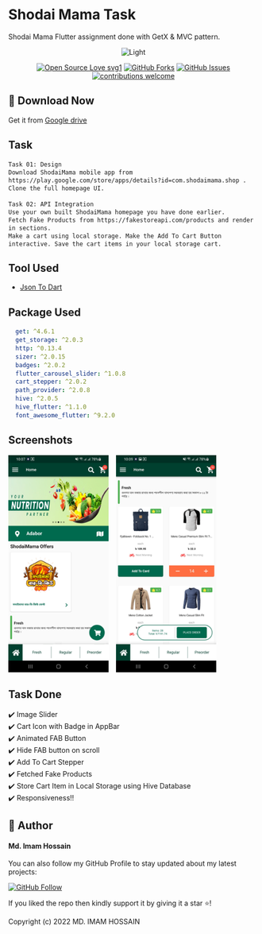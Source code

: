 # Shodai Mama Task

Shodai Mama Flutter assignment done with GetX & MVC pattern.


<p align="center">
  <img alt="Light" src="" width="48%">
</p>

<div align="center">

[![Open Source Love svg1](https://badges.frapsoft.com/os/v1/open-source.svg?v=103)](#)
[![GitHub Forks](https://img.shields.io/github/forks/saadhaxxan/Car_Game_Python_Pygame.svg?style=social&label=Fork&maxAge=2592000)](https://github.com/imamhossain94/shodai-mama-task/fork)
[![GitHub Issues](https://img.shields.io/github/issues/saadhaxxan/Car_Game_Python_Pygame.svg?style=flat&label=Issues&maxAge=2592000)](https://github.com/imamhossain94/shodai-mama-task/issues)
[![contributions welcome](https://img.shields.io/badge/contributions-welcome-brightgreen.svg?style=flat&label=Contributions&colorA=red&colorB=black	)](#)

</div>



## 📁 Download Now

Get it from <a href="https://drive.google.com/file/d/1Tnu5tCqak37Fis11FBClPpdMu42veXIj/view?usp=sharing">Google drive</a>

## Task
```text
Task 01: Design
Download ShodaiMama mobile app from https://play.google.com/store/apps/details?id=com.shodaimama.shop . Clone the full homepage UI.

Task 02: API Integration
Use your own built ShodaiMama homepage you have done earlier.
Fetch Fake Products from https://fakestoreapi.com/products and render in sections.
Make a cart using local storage. Make the Add To Cart Button interactive. Save the cart items in your local storage cart.
```

## Tool Used
* <a href="https://app.quicktype.io/">Json To Dart</a>

## Package Used
```yaml
  get: ^4.6.1
  get_storage: ^2.0.3
  http: ^0.13.4
  sizer: ^2.0.15
  badges: ^2.0.2
  flutter_carousel_slider: ^1.0.8
  cart_stepper: ^2.0.2
  path_provider: ^2.0.8
  hive: ^2.0.5
  hive_flutter: ^1.1.0
  font_awesome_flutter: ^9.2.0
```


## Screenshots
<p align="center">

  <img alt="image" src="https://github.com/imamhossain94/shodai-mama-task/blob/main/screenshots/image1.jpg" width="40%"> &nbsp;&nbsp;
  <img alt="image" src="https://github.com/imamhossain94/shodai-mama-task/blob/main/screenshots/image2.jpg" width="40%">

</p>


## Task Done

:heavy_check_mark: Image Slider\
:heavy_check_mark: Cart Icon with Badge in AppBar\
:heavy_check_mark: Animated FAB Button\
:heavy_check_mark: Hide FAB button on scroll\
:heavy_check_mark: Add To Cart Stepper\
:heavy_check_mark: Fetched Fake Products\
:heavy_check_mark: Store Cart Item in Local Storage using Hive Database\
:heavy_check_mark: Responsiveness!!



## 🧑 Author

#### Md. Imam Hossain

You can also follow my GitHub Profile to stay updated about my latest projects:

[![GitHub Follow](https://img.shields.io/badge/Connect-Imam-blue.svg?logo=Github&longCache=true&style=social&label=Follow)](https://github.com/imamhossain94)

If you liked the repo then kindly support it by giving it a star ⭐!

Copyright (c) 2022 MD. IMAM HOSSAIN